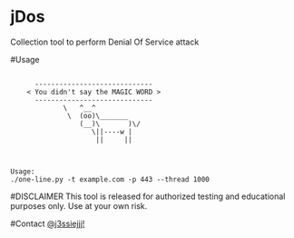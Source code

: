 # jDos
Collection tool to perform Denial Of Service attack

#Usage
```

	  -----------------------------
	< You didn't say the MAGIC WORD >
	  -----------------------------
	         \   ^__^
	          \  (oo)\_______
	             (__)\       )\/
	             	\||----w |
	                 ||     ||



Usage:
./one-line.py -t example.com -p 443 --thread 1000

```

#DISCLAIMER
This tool is released for authorized testing and educational purposes only.
Use at your own risk.

#Contact
[@j3ssiejjj!](https://twitter.com/j3ssiejjj)
